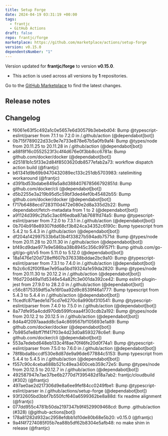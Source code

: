 ```yaml
---
title: Setup Forge
date: 2024-04-19 03:31:19 +00:00
tags:
  - frantjc
  - GitHub Actions
draft: false
repo: frantjc/forge
marketplace: https://github.com/marketplace/actions/setup-forge
version: v0.15.0
dependentsNumber: "1"
---
```



Version updated for **frantjc/forge** to version **v0.15.0**.
- This action is used across all versions by **1** repositories.

Go to the [GitHub Marketplace](https://github.com/marketplace/actions/setup-forge) to find the latest changes.

## Release notes

## Changelog
* f6061e63f5c492a1c0e5657e6d30579b3ebebd04: Bump @typescript-eslint/parser from 7.1.1 to 7.2.0 in /.github/action (@dependabot[bot])
* 0b715f789022d33c9e7e733e878e67b5a0fb9af4: Bump @types/node from 20.11.25 to 20.11.28 in /.github/action (@dependabot[bot])
* a88f8f16c0552523f3c4f4d676e0f3bb8cc6781a: Bump github.com/docker/docker (@dependabot[bot])
* d25181b1c5f33e2d84f8503620db8577efab2a73: workflow dispatch action build (@frantjc)
* b61341d9b69b9470432089ec133c251db5703983: ratelimiting workaround (@frantjc)
* d391bd53bdabe849a5a8d388407678566792851d: Bump github.com/docker/cli (@dependabot[bot])
* d5b2255e3a219b95d5c59bf3ded4ef0b45482b55: Bump github.com/docker/docker (@dependabot[bot])
* f717b6488ecd7283110d472e080e2d8a335d2b22: Bump dependabot/fetch-metadata from 1 to 2 (@dependabot[bot])
* a91124d399c2fa5c3ac6f6edba87ab7681fd74a5: Bump @typescript-eslint/parser from 7.2.0 to 7.3.1 in /.github/action (@dependabot[bot])
* 0b704b918e89307fdd68cf3b824ca34352c6190c: Bump typescript from 5.4.2 to 5.4.3 in /.github/action (@dependabot[bot])
* df204a142997533b6a13b4f33827b594adb7571d: Bump @types/node from 20.11.28 to 20.11.30 in /.github/action (@dependabot[bot])
* bf49cd9dae977e9e586ba38b8945c356c99157f1: Bump github.com/go-git/go-git/v5 from 5.11.0 to 5.12.0 (@dependabot[bot])
* 18a1476e120d728eff607b376338bddae2bc9a10: Bump @typescript-eslint/parser from 7.3.1 to 7.4.0 in /.github/action (@dependabot[bot])
* fb2c6c62f00f8ae7e95aa5bd19324a1e59da2820: Bump @types/node from 20.11.30 to 20.12.2 in /.github/action (@dependabot[bot])
* 1f6d720d49a11d5346e54a82fc3e001da392ce42: Bump eslint-plugin-jest from 27.9.0 to 28.2.0 in /.github/action (@dependabot[bot])
* c56c8175359df5a7e16f0aa92d9c8539f46a1777: Bump typescript from 5.4.3 to 5.4.4 in /.github/action (@dependabot[bot])
* 11cedfc87faede1d75cd7e6270c6a990bf310541: Bump @typescript-eslint/parser from 7.4.0 to 7.5.0 in /.github/action (@dependabot[bot])
* 8a77dfe95a4cdd970db599fceaa4f303cdb2a192: Bump @types/node from 20.12.2 to 20.12.5 in /.github/action (@dependabot[bot])
* 8d4a4f2097aaadd8c5a4c869567bf105693e1a89: Bump github.com/docker/docker (@dependabot[bot])
* 7b985d1e8bff7ff417f03e4d23d0a8593278c6ef: Bump github.com/docker/cli (@dependabot[bot])
* 553a7edebd648eb133c4f8ae70f46fe20d0f74a1: Bump @typescript-eslint/parser from 7.5.0 to 7.6.0 in /.github/action (@dependabot[bot])
* 78f8bda8bccdf530e8d87de9a96de677884c5153: Bump typescript from 5.4.4 to 5.4.5 in /.github/action (@dependabot[bot])
* f557c90c4ceba688b521c49ea3400ceb359c72e5: Bump @types/node from 20.12.5 to 20.12.7 in /.github/action (@dependabot[bot])
* 492587947e7ae37be6b2770d7f395482d18a7ab2: frantjc/cloudbuild (#302) (@frantjc)
* 497ae0ae2d217306d9e8a6ee9fef84cc0249fbe1: Bump @typescript-eslint/parser in /.github/actions/setup-forge (@dependabot[bot])
* 93f32605bd3bbf7b550fcf640a6599362be8a88d: fix readme alignment (@frantjc)
* 077dd955c4781b50da2197347b9f4529909468cd: Bump .github/action (#328) (@github-actions[bot])
* 178a81282d932ac2958efdbb1d10de80b68e5b20: v0.15.0 (@frantjc)
* 9a4f4f7274085f05b7ea88b5df62b8304e5afb48: no make shim in release (@frantjc)


